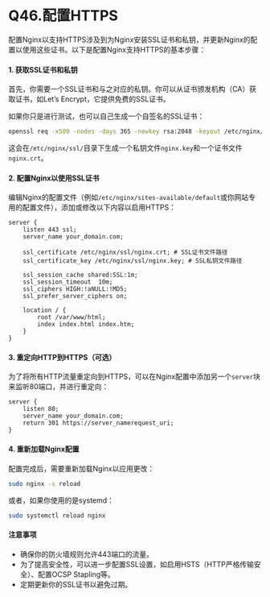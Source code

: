 # Q46.配置HTTPS

配置Nginx以支持HTTPS涉及到为Nginx安装SSL证书和私钥，并更新Nginx的配置以使用这些证书。以下是配置Nginx支持HTTPS的基本步骤：

#### 1. 获取SSL证书和私钥

首先，你需要一个SSL证书和与之对应的私钥。你可以从证书颁发机构（CA）获取证书，如Let’s Encrypt，它提供免费的SSL证书。

如果你只是进行测试，也可以自己生成一个自签名的SSL证书：

```bash
openssl req -x509 -nodes -days 365 -newkey rsa:2048 -keyout /etc/nginx/ssl/nginx.key -out /etc/nginx/ssl/nginx.crt
```

这会在`/etc/nginx/ssl/`目录下生成一个私钥文件`nginx.key`和一个证书文件`nginx.crt`。

#### 2. 配置Nginx以使用SSL证书

编辑Nginx的配置文件（例如`/etc/nginx/sites-available/default`或你网站专用的配置文件），添加或修改以下内容以启用HTTPS：

```nginx
server {
    listen 443 ssl;
    server_name your_domain.com;

    ssl_certificate /etc/nginx/ssl/nginx.crt; # SSL证书文件路径
    ssl_certificate_key /etc/nginx/ssl/nginx.key; # SSL私钥文件路径

    ssl_session_cache shared:SSL:1m;
    ssl_session_timeout  10m;
    ssl_ciphers HIGH:!aNULL:!MD5;
    ssl_prefer_server_ciphers on;

    location / {
        root /var/www/html;
        index index.html index.htm;
    }
}
```

#### 3. 重定向HTTP到HTTPS（可选）

为了将所有HTTP流量重定向到HTTPS，可以在Nginx配置中添加另一个`server`块来监听80端口，并进行重定向：

```nginx
server {
    listen 80;
    server_name your_domain.com;
    return 301 https://server_namerequest_uri;
}
```

#### 4. 重新加载Nginx配置

配置完成后，需要重新加载Nginx以应用更改：

```bash
sudo nginx -s reload
```

或者，如果你使用的是systemd：

```bash
sudo systemctl reload nginx
```

#### 注意事项

- 确保你的防火墙规则允许443端口的流量。
- 为了提高安全性，可以进一步配置SSL设置，如启用HSTS（HTTP严格传输安全）、配置OCSP Stapling等。
- 定期更新你的SSL证书以避免过期。
